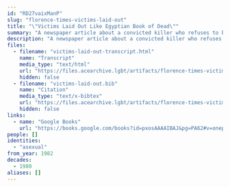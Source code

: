 ```yaml
---
id: "RD27vaixManP"
slug: "florence-times-victims-laid-out"
title: "\"Victims Laid Out Like Egyptian Book of Dead\""
summary: "A newspaper article about a convicted killer who refuses to be labeled as asexual"
description: "A newspaper article about a convicted killer who refuses to have a psychologist defend him in court because he would be labelled by the psychologist as asexual (CW: homophobia, mentions of violence against children)"
files:
  - filename: "victims-laid-out-transcript.html"
    name: "Transcript"
    media_type: "text/html"
    url: "https://files.acearchive.lgbt/artifacts/florence-times-victims-laid-out/victims-laid-out-transcript.html"
    hidden: false
  - filename: "victims-laid-out.bib"
    name: "Citation"
    media_type: "text/x-bibtex"
    url: "https://files.acearchive.lgbt/artifacts/florence-times-victims-laid-out/victims-laid-out.bib"
    hidden: false
links:
  - name: "Google Books"
    url: "https://books.google.com/books?id=pxosAAAAIBAJ&pg=PA62#v=onepage&q&f=false"
people: []
identities:
  - "asexual"
from_year: 1982
decades:
  - 1980
aliases: []
---
```

